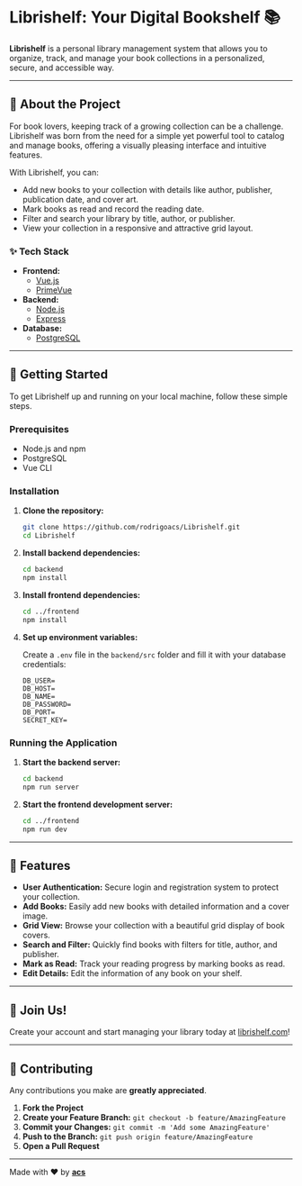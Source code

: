 # Librishelf: Your Digital Bookshelf 📚

**Librishelf** is a personal library management system that allows you to organize, track, and manage your book collections in a personalized, secure, and accessible way.

-----

## 🌟 About the Project

For book lovers, keeping track of a growing collection can be a challenge. Librishelf was born from the need for a simple yet powerful tool to catalog and manage books, offering a visually pleasing interface and intuitive features.

With Librishelf, you can:

  * Add new books to your collection with details like author, publisher, publication date, and cover art.
  * Mark books as read and record the reading date.
  * Filter and search your library by title, author, or publisher.
  * View your collection in a responsive and attractive grid layout.

### ✨ Tech Stack

  * **Frontend:**
      * [Vue.js](https://vuejs.org/)
      * [PrimeVue](https://primevue.org/)
  * **Backend:**
      * [Node.js](https://nodejs.org/)
      * [Express](https://expressjs.com/)
  * **Database:**
      * [PostgreSQL](https://www.postgresql.org/)

-----

## 🚀 Getting Started

To get Librishelf up and running on your local machine, follow these simple steps.

### Prerequisites

  * Node.js and npm
  * PostgreSQL
  * Vue CLI

### Installation

1.  **Clone the repository:**

    ```sh
    git clone https://github.com/rodrigoacs/Librishelf.git
    cd Librishelf
    ```

2.  **Install backend dependencies:**

    ```sh
    cd backend
    npm install
    ```

3.  **Install frontend dependencies:**

    ```sh
    cd ../frontend
    npm install
    ```

4.  **Set up environment variables:**

    Create a `.env` file in the `backend/src` folder and fill it with your database credentials:

    ```plaintext
    DB_USER=
    DB_HOST=
    DB_NAME=
    DB_PASSWORD=
    DB_PORT=
    SECRET_KEY=
    ```

### Running the Application

1.  **Start the backend server:**
    ```sh
    cd backend
    npm run server
    ```
2.  **Start the frontend development server:**
    ```sh
    cd ../frontend
    npm run dev
    ```

-----

## 📖 Features

  * **User Authentication:** Secure login and registration system to protect your collection.
  * **Add Books:** Easily add new books with detailed information and a cover image.
  * **Grid View:** Browse your collection with a beautiful grid display of book covers.
  * **Search and Filter:** Quickly find books with filters for title, author, and publisher.
  * **Mark as Read:** Track your reading progress by marking books as read.
  * **Edit Details:** Edit the information of any book on your shelf.

-----

## 🎉 Join Us\!

Create your account and start managing your library today at [librishelf.com](https://librishelf.com)\!

-----

## 🤝 Contributing

Any contributions you make are **greatly appreciated**.

1.  **Fork the Project**
2.  **Create your Feature Branch:** `git checkout -b feature/AmazingFeature`
3.  **Commit your Changes:** `git commit -m 'Add some AmazingFeature'`
4.  **Push to the Branch:** `git push origin feature/AmazingFeature`
5.  **Open a Pull Request**

-----

Made with ❤️ by **[acs](https://github.com/rodrigoacs)**